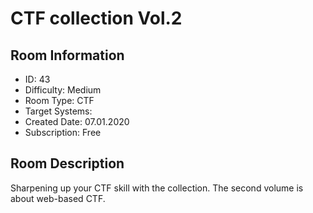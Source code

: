 ﻿# CTF collection Vol.2

## Room Information
- ID: 43
- Difficulty: Medium
- Room Type: CTF
- Target Systems: 
- Created Date: 07.01.2020
- Subscription: Free

## Room Description
Sharpening up your CTF skill with the collection. The second volume is about web-based CTF.
